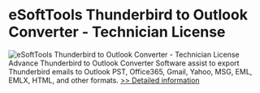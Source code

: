 # eSoftTools Thunderbird to Outlook Converter - Technician License
![eSoftTools Thunderbird to Outlook Converter - Technician License](https://mycommerce.akamaized.net/api/pimages/P300995231/BIG/300995231.PNG)
Advance Thunderbird to Outlook Converter Software assist to export Thunderbird emails to Outlook PST, Office365, Gmail, Yahoo, MSG, EML, EMLX, HTML, and other formats.
[>> Detailed information](https://secure.shareit.com/shareit/product.html?productid=300995231&affiliateid=200057808)